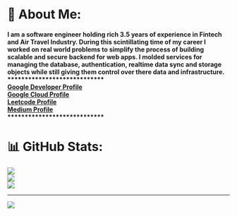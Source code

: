 # 💫 About Me:
<H4>
I am a software engineer holding rich 3.5 years of experience in Fintech and Air Travel Industry. During this scintillating time of my career I worked on real world problems to simplify the process of building scalable and secure backend for web apps. I molded services for managing the database, authentication, realtime data sync and storage objects while still giving them control over there data and infrastructure. 
<br/>
****************************
<br/>
<a href = "https://g.dev/ankitp23">Google Developer Profile</a> 
<br/>
<a href="https://www.cloudskillsboost.google/public_profiles/9628a172-3633-4a34-8131-40714cda5d02">Google Cloud Profile</a>
<br/>
<a href="https://leetcode.com/ankit-gautam23/">Leetcode Profile</a> 
<br/>
<a href="https://medium.com/@ankit.gautamp23">Medium Profile</a>
<br/>
****************************
</H4>

# 📊 GitHub Stats:
![](https://github-readme-stats.vercel.app/api?username=ankit-gautam23&theme=dark&hide_border=false&include_all_commits=true&count_private=true)<br/>
![](https://github-readme-streak-stats.herokuapp.com/?user=ankit-gautam23&theme=dark&hide_border=false)<br/>
![](https://github-readme-stats.vercel.app/api/top-langs/?username=ankit-gautam23&theme=dark&hide_border=false&include_all_commits=true&count_private=true&layout=compact)

---
[![](https://visitcount.itsvg.in/api?id=ankit-gautam23&icon=0&color=0)](https://visitcount.itsvg.in)
